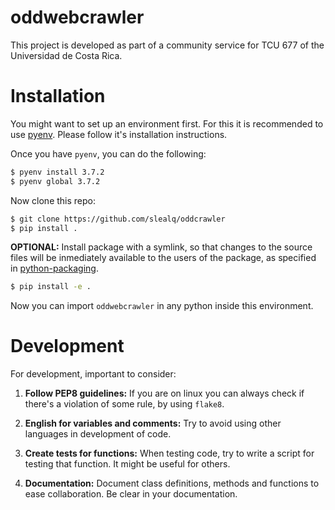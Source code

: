 # oddwebcrawler
This project is developed as part of a community service for TCU 677 of the
Universidad de Costa Rica.

# Installation
You might want to set up an environment first. For this it is recommended to
use [pyenv](https://github.com/pyenv/pyenv). Please follow it's installation
instructions.

Once you have `pyenv`, you can do the following:

```sh
$ pyenv install 3.7.2
$ pyenv global 3.7.2
```

Now clone this repo:

```sh
$ git clone https://github.com/slealq/oddcrawler
$ pip install .
```

**OPTIONAL:** Install package with a symlink, so that changes to the source
files will be inmediately available to the users of the package, as specified in
[python-packaging](https://python-packaging.readthedocs.io/en/latest/minimal.html).

```sh
$ pip install -e .
```

Now you can import `oddwebcrawler` in any python inside this environment.

# Development
For development, important to consider:

1. **Follow PEP8 guidelines:** If you are on linux you can always check if
there's a violation of some rule, by using `flake8`.

2. **English for variables and comments:** Try to avoid using other languages
in development of code.

3. **Create tests for functions:** When testing code, try to write a script for
testing that function. It might be useful for others.

4. **Documentation:** Document class definitions, methods and functions to
ease collaboration. Be clear in your documentation.
